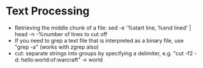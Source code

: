 # Text Processing

- Retrieving the middle chunk of a file: sed -e '%start line, %end lined' | head -n -%number of lines to cut off
- If you need to grep a text file that is interpreted as a binary file, use "grep -a" (works with zgrep also)
- cut: separate strings into groups by specifying a delimiter, e.g. "cut -f2 -d: hello:world:of:warcraft" -> world